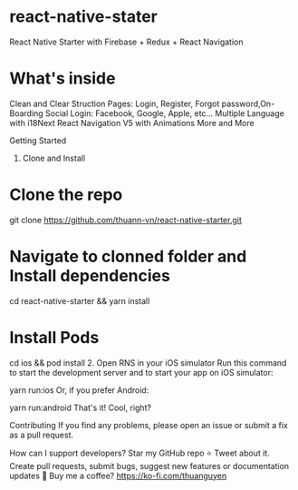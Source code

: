 # react-native-stater
React Native Starter with Firebase + Redux + React Navigation

# What's inside
Clean and Clear Struction
Pages: Login, Register, Forgot password,On-Boarding
Social Login: Facebook, Google, Apple, etc...
Multiple Language with i18Next
React Navigation V5 with Animations
More and More

Getting Started
1. Clone and Install
# Clone the repo
git clone https://github.com/thuann-vn/react-native-starter.git

# Navigate to clonned folder and Install dependencies
cd react-native-starter && yarn install

# Install Pods
cd ios && pod install
2. Open RNS in your iOS simulator
Run this command to start the development server and to start your app on iOS simulator:

yarn run:ios
Or, if you prefer Android:

yarn run:android
That's it! Cool, right?

Contributing
If you find any problems, please open an issue or submit a fix as a pull request.

How can I support developers?
Star my GitHub repo ⭐
Tweet about it.
Create pull requests, submit bugs, suggest new features or documentation updates 🔧
Buy me a coffee? https://ko-fi.com/thuanguyen
